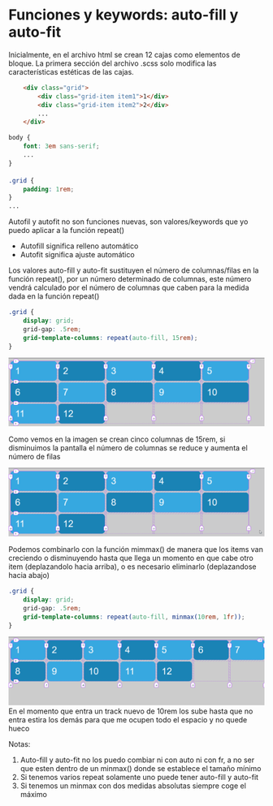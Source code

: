 # Funciones y keywords: auto-fill y auto-fit

Inicialmente, en el archivo html se crean 12 cajas como elementos de bloque. La primera sección del archivo .scss solo modifica las características estéticas de las cajas.

```html
    <div class="grid">
        <div class="grid-item item1">1</div>
        <div class="grid-item item2">2</div>
        ...
    </div>
```

```scss
body {
    font: 3em sans-serif;
    ...
}

.grid {
    padding: 1rem;
}
...
```

Autofil y autofit no son funciones nuevas, son valores/keywords que yo puedo aplicar a la función repeat()

- Autofill significa relleno automático
- Autofit significa ajuste automático

Los valores auto-fill y auto-fit sustituyen el número de columnas/filas en la función repeat(), por un número determinado de columnas, este número vendrá calculado por el número de columnas que caben para la medida dada en la función repeat()

```scss
.grid {
    display: grid;
    grid-gap: .5rem;
    grid-template-columns: repeat(auto-fill, 15rem);
}
```

![01-state](./doc/img/01-state.png)

Como vemos en la imagen se crean cinco columnas de 15rem, si disminuimos la pantalla el número de columnas se reduce y aumenta el número de filas

![02-state](./doc/img/02-state.gif)

Podemos combinarlo con la función mimmax() de manera que los items van creciendo o disminuyendo hasta que llega un momento en que cabe otro item (deplazandolo hacia arriba), o es necesario eliminarlo (deplazandose hacia abajo)

```scss
.grid {
    display: grid;
    grid-gap: .5rem;
    grid-template-columns: repeat(auto-fill, minmax(10rem, 1fr));
}
```

![03-state](./doc/img/03-state.gif)
En el momento que entra un track nuevo de 10rem los sube hasta que no entra estira los demás para que me ocupen todo el espacio y no quede hueco

Notas:

1. Auto-fill y auto-fit no los puedo combiar ni con auto ni con fr, a no ser que esten dentro de un minmax() donde se establece el tamaño mínimo
2. Si tenemos varios repeat solamente uno puede tener auto-fill y auto-fit
3. Si tenemos un minmax con dos medidas absolutas siempre coge el máximo
